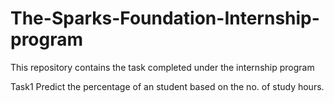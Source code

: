 # The-Sparks-Foundation-Internship-program
This repository contains the task completed under the internship program


Task1
Predict the percentage of an student based on the no. of study hours.
